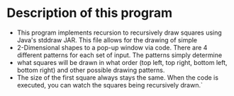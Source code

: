 # Description of this program
 *  This program implements recursion to recursively draw squares using Java's stddraw JAR. This file allows for the drawing of simple
 *  2-Dimensional shapes to a pop-up window via code. There are 4 different patterns for each set of input. The patterns simply determine
 *  what squares will be drawn in what order (top left, top right, bottom left, bottom right) and other possible drawing patterns.
 *  The size of the first square always stays the same. When the code is executed, you can watch the squares being recursively drawn.` 

